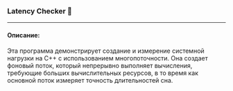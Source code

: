 ### Latency Checker 🚀

---

#### Описание:
Эта программа демонстрирует создание и измерение системной нагрузки на C++ с использованием многопоточности. Она создает фоновый поток, который непрерывно выполняет вычисления, требующие больших вычислительных ресурсов, в то время как основной поток измеряет точность длительностей сна.